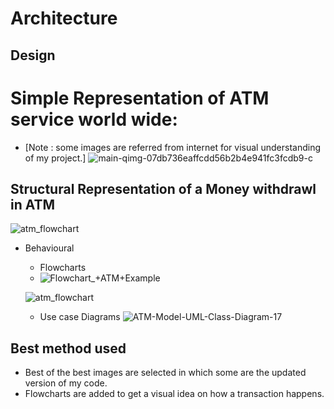 # Architecture


## Design
# Simple Representation of ATM service world wide:
* [Note : some images are referred from internet for visual understanding of my project.]
![main-qimg-07db736eaffcdd56b2b4e941fc3fcdb9-c](https://user-images.githubusercontent.com/98812447/153534024-ca22940d-b29f-4acf-ae22-a84f02577ef3.jpg)

## Structural Representation of a Money withdrawl in ATM

![atm_flowchart](https://user-images.githubusercontent.com/98812447/153534272-030f9d66-385f-49a3-8357-a39d58c72f08.jpg)

* Behavioural
    * Flowcharts
    * ![Flowchart_+ATM+Example](https://user-images.githubusercontent.com/98812447/153534768-0dd75190-a8eb-4651-951c-080325a22633.jpg)

    ![atm_flowchart](https://user-images.githubusercontent.com/98812447/153534168-6b0be6e4-c05f-4e46-9e9d-06ed2e2181b2.jpg)

    * Use case Diagrams
    ![ATM-Model-UML-Class-Diagram-17](https://user-images.githubusercontent.com/98812447/153534214-f457dea4-c493-454f-b5a5-1030ea6966d8.png)

## Best method used
* Best of the best images are selected in which some are the updated version of my code.
* Flowcharts are added to get a visual idea on how a transaction happens.

 
    
